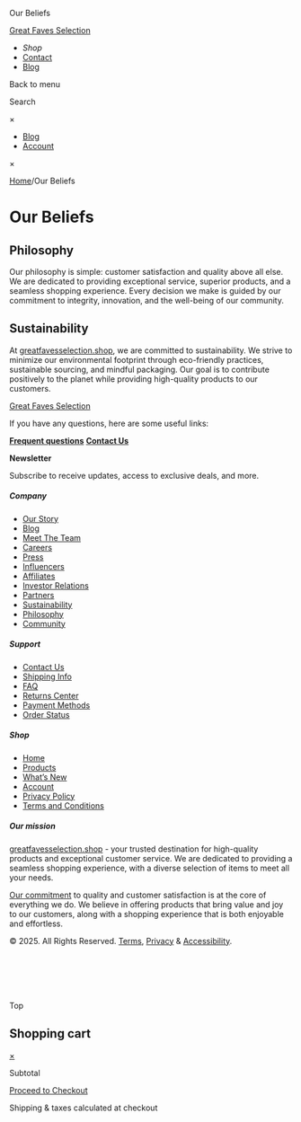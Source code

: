  Our Beliefs















 


[Great Faves Selection](https://greatfavesselection.shop)

* *Shop*
* [Contact](https://greatfavesselection.shop/contact-us/)
* [Blog](https://greatfavesselection.shop/blog/)

Back to menu

Search

×

* [Blog](https://greatfavesselection.shop/blog/)
* [Account](https://greatfavesselection.shop/account/)

×



[Home](https://greatfavesselection.shop/)/Our Beliefs

Our Beliefs
===========

Philosophy
----------

Our philosophy is simple: customer satisfaction and quality above all else. We are dedicated to providing exceptional service, superior products, and a seamless shopping experience. Every decision we make is guided by our commitment to integrity, innovation, and the well-being of our community.

Sustainability
--------------

At [greatfavesselection.shop](https://greatfavesselection.shop/), we are committed to sustainability. We strive to minimize our environmental footprint through eco-friendly practices, sustainable sourcing, and mindful packaging. Our goal is to contribute positively to the planet while providing high-quality products to our customers.

[Great Faves Selection](https://greatfavesselection.shop)

If you have any questions, here are some useful links:

[**Frequent questions**](/faq)
[**Contact Us**](/contact-us)

**Newsletter**

Subscribe to receive updates, access to exclusive deals, and more.

##### Company

* [Our Story](https://greatfavesselection.shop/about-us/)
* [Blog](https://greatfavesselection.shop/blog/)
* [Meet The Team](/about-us/#meetourteam)
* [Careers](https://greatfavesselection.shop/careers/)
* [Press](https://greatfavesselection.shop/media-partnerships/)
* [Influencers](https://greatfavesselection.shop/media-partnerships/)
* [Affiliates](https://greatfavesselection.shop/media-partnerships/)
* [Investor Relations](https://greatfavesselection.shop/business-relations/)
* [Partners](https://greatfavesselection.shop/business-relations/)
* [Sustainability](https://greatfavesselection.shop/our-beliefs/)
* [Philosophy](https://greatfavesselection.shop/our-beliefs/)
* [Community](/about-us/#community)

##### Support

* [Contact Us](https://greatfavesselection.shop/contact-us/)
* [Shipping Info](https://greatfavesselection.shop/shipping-delivery/)
* [FAQ](https://greatfavesselection.shop/faq/)
* [Returns Center](https://greatfavesselection.shop/refund-policy/)
* [Payment Methods](https://greatfavesselection.shop/payment-methods/)
* [Order Status](https://greatfavesselection.shop/track-your-order/)

##### Shop

* [Home](https://greatfavesselection.shop/)
* [Products](https://greatfavesselection.shop/product/)
* [What’s New](/product/?orderby=newest)
* [Account](https://greatfavesselection.shop/account/)
* [Privacy Policy](https://greatfavesselection.shop/privacy-policy-2/)
* [Terms and Conditions](https://greatfavesselection.shop/terms-and-conditions/)

##### Our mission

[greatfavesselection.shop](//greatfavesselection.shop) - your trusted destination for high-quality products and exceptional customer service. We are dedicated to providing a seamless shopping experience, with a diverse selection of items to meet all your needs.

[Our commitment](/our-beliefs/) to quality and customer satisfaction is at the core of everything we do. We believe in offering products that bring value and joy to our customers, along with a shopping experience that is both enjoyable and effortless.

© 2025. All Rights Reserved. [Terms](/terms-and-conditions/), [Privacy](/privacy-policy/) & [Accessibility](/accessibility/).

![]()

![]()

![]()

![]()

![]()

![]()

Top




















Shopping cart
-------------

[×](javascript:;)

Subtotal

[Proceed to Checkout](https://greatfavesselection.shop/cart)

Shipping & taxes calculated at checkout